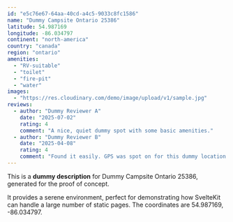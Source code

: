 ```yaml
---
id: "e5c76e67-64aa-40cd-a4c5-9033c8fc1586"
name: "Dummy Campsite Ontario 25386"
latitude: 54.987169
longitude: -86.034797
continent: "north-america"
country: "canada"
region: "ontario"
amenities:
  - "RV-suitable"
  - "toilet"
  - "fire-pit"
  - "water"
images:
  - "https://res.cloudinary.com/demo/image/upload/v1/sample.jpg"
reviews:
  - author: "Dummy Reviewer A"
    date: "2025-07-02"
    rating: 4
    comment: "A nice, quiet dummy spot with some basic amenities."
  - author: "Dummy Reviewer B"
    date: "2025-04-08"
    rating: 4
    comment: "Found it easily. GPS was spot on for this dummy location."
---
```


This is a **dummy description** for Dummy Campsite Ontario 25386, generated for the proof of concept.

It provides a serene environment, perfect for demonstrating how SvelteKit can handle a large number of static pages. The coordinates are 54.987169, -86.034797.
